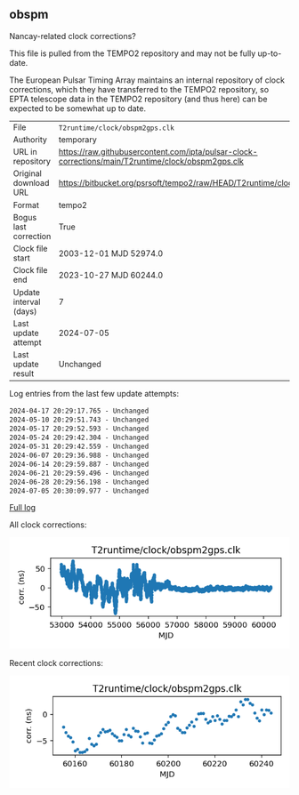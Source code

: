 
## obspm

Nancay-related clock corrections?

This file is pulled from the TEMPO2 repository and may not be fully
up-to-date.

The European Pulsar Timing Array maintains an internal repository
of clock corrections, which they have transferred to the TEMPO2
repository, so  EPTA telescope data in the TEMPO2 repository (and
thus here) can be expected to be somewhat up to date.

|     |     |
|:--- |:--- |
| File | `T2runtime/clock/obspm2gps.clk` |
| Authority | temporary |
| URL in repository | <https://raw.githubusercontent.com/ipta/pulsar-clock-corrections/main/T2runtime/clock/obspm2gps.clk> |
| Original download URL | <https://bitbucket.org/psrsoft/tempo2/raw/HEAD/T2runtime/clock/obspm2gps.clk> |
| Format | tempo2 |
| Bogus last correction | True |
| Clock file start | 2003-12-01 MJD 52974.0 |
| Clock file end | 2023-10-27 MJD 60244.0 |
| Update interval (days) | 7 |
| Last update attempt | 2024-07-05 |
| Last update result | Unchanged |

Log entries from the last few update attempts:
```
2024-04-17 20:29:17.765 - Unchanged
2024-05-10 20:29:51.743 - Unchanged
2024-05-17 20:29:52.593 - Unchanged
2024-05-24 20:29:42.304 - Unchanged
2024-05-31 20:29:42.559 - Unchanged
2024-06-07 20:29:36.988 - Unchanged
2024-06-14 20:29:59.887 - Unchanged
2024-06-21 20:29:59.496 - Unchanged
2024-06-28 20:29:56.198 - Unchanged
2024-07-05 20:30:09.977 - Unchanged
```
[Full log](https://raw.githubusercontent.com/ipta/pulsar-clock-corrections/main/log/T2runtime/clock/obspm2gps.clk.log)


All clock corrections:

![plot of all clock corrections](obspm2gps.clk.png "All corrections")

Recent clock corrections:

![plot of recent clock corrections](obspm2gps.clk.short.png "Recent corrections")

